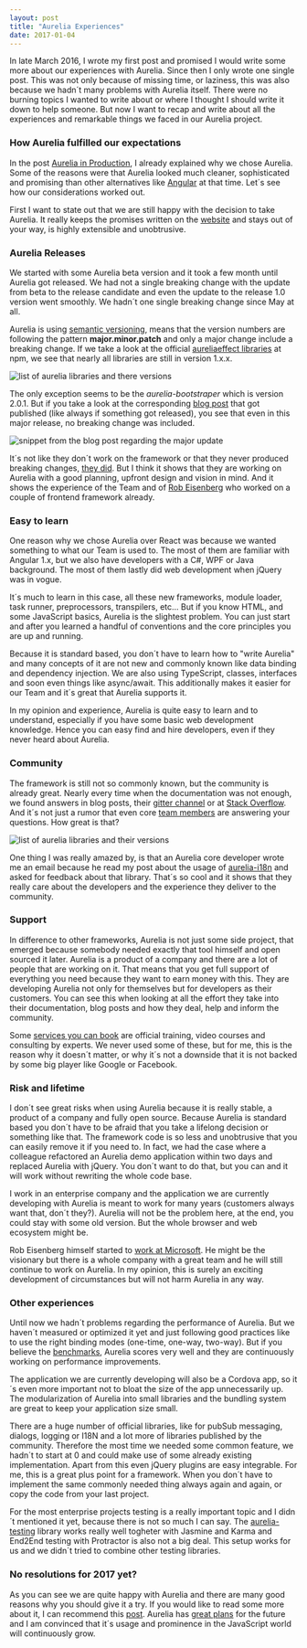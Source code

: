 ```yaml
---
layout: post
title: "Aurelia Experiences"
date: 2017-01-04
---
```




<p class="intro">
<span class="dropcap">I</span>n late March 2016, I wrote my first post and promised I would write some more about our experiences with Aurelia. 
Since then I only wrote one single post. This was not only because of missing time, or laziness, this was also because we hadn´t many problems with Aurelia itself.
There were no burning topics I wanted to write about or where I thought I should write it down to help someone.
But now I want to recap and write about all the experiences and remarkable things we faced in our Aurelia project.
</p>

<h3>How Aurelia fulfilled our expectations</h3>

In the post <a href="/aurelia-in-production/" title="link to the Aurelia in production post">Aurelia in Production</a>, I already explained why we chose Aurelia.
Some of the reasons were that Aurelia looked much cleaner, sophisticated and promising than other alternatives like <a href="https://angular.io/" title="link to Angular">Angular</a> at that time. Let´s see how our considerations worked out.

First I want to state out that we are still happy with the decision to take Aurelia.
It really keeps the promises written on the <a href="http://aurelia.io/hub.html#/doc/article/aurelia/framework/latest/what-is-aurelia/3">website</a> and stays out of your way, 
is highly extensible and unobtrusive.

<h3>Aurelia Releases</h3>

We started with some Aurelia beta version and it took a few month until Aurelia got <a href="http://blog.aurelia.io/2016/07/27/aurelia-1-0-is-here/"></a>released.
We had not a single breaking change with the update from beta to the release candidate and even the update
to the release 1.0 version went smoothly. We hadn´t one single breaking change since May at all.

Aurelia is using <a href="http://semver.org/">semantic versioning</a>, means that the 
version numbers are following the pattern <b>major.minor.patch</b> and only a major change
include a breaking change. If we take a look at the official
<a href="https://www.npmjs.com/search?q=aurelia&page=2&ranking=optimal">aureliaeffect libraries</a> at npm, we see that nearly all
libraries are still in version 1.x.x.

<img src="{{ '/assets/img/list-of-aurelia-libraries.jpg' | prepend: site.baseurl }}" alt="list of aurelia libraries and there versions"/>

The only exception seems to be the <em>aurelia-bootstraper</em> which is version 2.0.1. But if you take a look at the corresponding
<a href="http://blog.aurelia.io/2016/12/08/big-aurelia-release-update/">blog post</a> that got published (like always if something got released), you see that
even in this major release, no breaking change was included.

<img src="{{ '/assets/img/aurelia-major-update.png' | prepend: site.baseurl }}" alt="snippet from the blog post regarding the major update"/>

It´s not like they don´t work on the framework or that they never produced breaking changes, <a href="http://blog.aurelia.io/2016/09/07/patch-releases-9-7-2016-2/">they did</a>.
But I think it shows that they are working on Aurelia with a good planning, upfront design and vision in mind. And it shows the experience of the Team and of <a href="http://robeisenberg.com/">Rob Eisenberg</a>
who worked on a couple of frontend framework already.


<h3>Easy to learn</h3>

One reason why we chose Aurelia over React was because we wanted something to what our Team is used to. 
The most of them are familiar with Angular 1.x, but we also have developers with a C#, WPF or Java background. 
The most of them lastly did web development when jQuery was in vogue.

It´s much to learn in this case, all these new frameworks, module loader, task runner, preprocessors, transpilers, etc...
But if you know HTML, and some JavaScript basics, Aurelia is the slightest problem. You can just start and after you learned a handful of conventions and the core principles
you are up and running.

Because it is standard based, you don´t have to learn how to "write Aurelia" and many concepts of it are not new and commonly known like data binding and dependency injection.
We are also using TypeScript, classes, interfaces and soon even things like async/await. This additionally makes it easier for our Team and it´s great that Aurelia supports it.

In my opinion and experience, Aurelia is quite easy to learn and to understand, especially if you have some basic web development knowledge.
Hence you can easy find and hire developers, even if they never heard about Aurelia.


<h3>Community</h3>

The framework is still not so commonly known, but the community is already great. Nearly every time when the documentation was not enough, we found answers in blog posts, their <a href="https://gitter.im/aurelia/Discuss" title="link to the aurelia gitter channel">gitter channel</a>
or at <a href="http://stackoverflow.com/questions/tagged/aurelia" title="link to stack overflow with tag aurelia">Stack Overflow</a>. And it´s not just a rumor that even core <a href="http://aurelia.io/team.html" title="link to aurelia team">team members</a> are answering your questions. How great is that?

<img src="{{ '/assets/img/Aurelia-SO.png' | prepend: site.baseurl }}" alt="list of aurelia libraries and their versions"/>

One thing I was really amazed by, is that an Aurelia core developer wrote me an email because he read my post about the usage of 
<a href="http://kabaehr.de/blog/aurelia-advanced-i18n/" title="link to aurelia i18n">aurelia-i18n</a> and asked for feedback about that library. That´s so cool and it shows that
they really care about the developers and the experience they deliver to the community.


<h3>Support</h3>

In difference to other frameworks, Aurelia is not just some side project, that emerged because somebody needed exactly that tool himself and open sourced it later.
Aurelia is a product of a company and there are a lot of people that are working on it.
That means that you get full support of everything you need because they want to earn money with this. They are developing Aurelia not only for themselves but for developers as their customers.
You can see this when looking at all the effort they take into their documentation, blog posts and how they deal, help and inform the community.

Some <a href="http://aurelia.io/hub.html#/doc/article/aurelia/framework/latest/business-advantages/2" title="link to buyable services">services you can book</a> are official training, video courses and consulting by experts.
We never used some of these, but for me, this is the reason why it doesn´t matter, or why it´s not a downside that it is not backed by some big player like Google or Facebook.


<h3>Risk and lifetime</h3>

I don´t see great risks when using Aurelia because it is really stable, a product of a company and fully open source.
Because Aurelia is standard based you don´t have to be afraid that you take a lifelong decision or something like that. The framework code is so less and unobtrusive that you can easily remove it if you need to.
In fact, we had the case where a colleague refactored an Aurelia demo application within two days and replaced Aurelia with jQuery.
You don´t want to do that, but you can and it will work without rewriting the whole code base.

I work in an enterprise company and the application we are currently developing with Aurelia is meant to work for many years (customers always want that, don´t they?).
Aurelia will not be the problem here, at the end, you could stay with some old version. But the whole browser and web ecosystem might be.

Rob Eisenberg himself started to <a href="http://eisenbergeffect.bluespire.com/joining-microsoft/" title="link to robs post about joining microsoft">work at Microsoft</a>.
He might be the visionary but there is a whole company with a great team and he will still continue to work on Aurelia.
In my opinion, this is surely an exciting development of circumstances but will not harm Aurelia in any way.


<h3>Other experiences</h3>

Until now we hadn´t problems regarding the performance of Aurelia. But we haven´t measured or optimized it yet and just following good practices like to use the right binding modes (one-time, one-way, two-way).
But if you believe the <a href="http://www.stefankrause.net/wp/?p=316" title="link to a JS framework benchmark">benchmarks</a>, Aurelia scores very well and they are continuously working on performance improvements. 


The application we are currently developing will also be a Cordova app, so it´s even more important not to bloat the size of the app unnecessarily up. 
The modularization of Aurelia into small libraries and the bundling system are great to keep your application size small.

There are a huge number of official libraries, like for pubSub messaging, dialogs, logging or I18N and a lot more of libraries published by the community.
Therefore the most time we needed some common feature, we hadn´t to start at 0 and could make use of some already existing implementation. Apart from this even jQuery plugins are easy integrable.
For me, this is a great plus point for a framework. When you don´t have to implement the same commonly needed thing always again and again, or copy the code from your last project.

For the most enterprise projects testing is a really important topic and I didn´t mentioned it yet, because there is not so much I can say.
The <a href="https://github.com/aurelia/testing" title="">aurelia-testing</a> library works really well togheter with Jasmine and Karma 
and End2End testing with Protractor is also not a big deal. This setup works for us and we didn´t tried to combine other testing libraries.


<h3>No resolutions for 2017 yet?</h3>

As you can see we are quite happy with Aurelia and there are many good reasons why you should give it a try. If you would like to read some more about it, I can recommend this <a href="http://ilikekillnerds.com/2016/12/give-aurelia-chance-2017/">post</a>. 
Aurelia has <a href="http://blog.aurelia.io/2017/01/02/aurelia-2017-resolutions/">great plans</a> for the future and I am convinced that it´s usage and prominence in the JavaScript world will continuously grow. 
